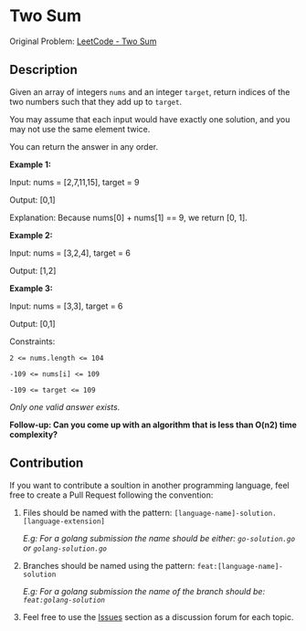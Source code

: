 # Two Sum

Original Problem: [LeetCode - Two Sum](https://leetcode.com/problems/two-sum)

## Description

Given an array of integers `nums` and an integer `target`, return indices of the two numbers such that they add up to `target`.

You may assume that each input would have exactly one solution, and you may not use the same element twice.

You can return the answer in any order.

**Example 1:**

Input: nums = [2,7,11,15], target = 9

Output: [0,1]

Explanation: Because nums[0] + nums[1] == 9, we return [0, 1].

**Example 2:**

Input: nums = [3,2,4], target = 6

Output: [1,2]

**Example 3:**

Input: nums = [3,3], target = 6

Output: [0,1]
 
Constraints:

`2 <= nums.length <= 104`

`-109 <= nums[i] <= 109`

`-109 <= target <= 109`

*Only one valid answer exists.*

**Follow-up: Can you come up with an algorithm that is less than O(n2) time complexity?**

## Contribution

If you want to contribute a soultion in another programming language, feel free to create a Pull Request following the convention:

1. Files should be named with the pattern: `[language-name]-solution.[language-extension]`

    *E.g: For a golang submission the name should be either: `go-solution.go` or `golang-solution.go`*

2. Branches should be named using the pattern: `feat:[language-name]-solution`

    *E.g: For a golang submission the name of the branch should be: `feat:golang-solution`*

3. Feel free to use the [Issues](https://github.com/arthur404dev/leetcode-01-two-sum/issues) section as a discussion forum for each topic.